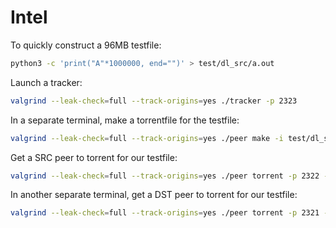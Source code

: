 # Intel
To quickly construct a 96MB testfile: 
```bash
python3 -c 'print("A"*1000000, end="")' > test/dl_src/a.out
```

Launch a tracker:
```bash
valgrind --leak-check=full --track-origins=yes ./tracker -p 2323
```

In a separate terminal, make a torrentfile for the testfile:
```bash
valgrind --leak-check=full --track-origins=yes ./peer make -i test/dl_src/a.out -o test/tfs/a.tf -t TCP:4:2323:127.0.0.1
```

Get a SRC peer to torrent for our testfile:
```bash
valgrind --leak-check=full --track-origins=yes ./peer torrent -p 2322 -w test/dl_src/ -f test/tfs/a.tf -l test/out.log -s
```

In another separate terminal, get a DST peer to torrent for our testfile:
```bash
valgrind --leak-check=full --track-origins=yes ./peer torrent -p 2321 -w test/dl_dst/ -f test/tfs/a.tf -l test/out.log
```